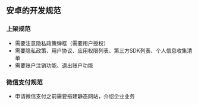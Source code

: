 ## 安卓的开发规范
### 上架规范
* 需要注意隐私政策弹框（需要用户授权）
* 需要隐私政策、用户协议、应用权限列表、第三方SDK列表、个人信息收集清单
* 需要账户注销功能、退出账户功能

### 微信支付规范
* 申请微信支付之前需要搭建静态网站，介绍企业业务
